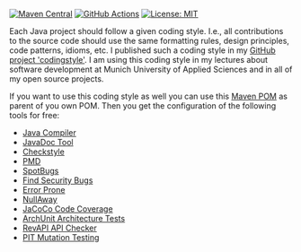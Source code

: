 [![Maven Central](https://maven-badges.herokuapp.com/maven-central/edu.hm.hafner/codingstyle-pom/badge.svg)](https://maven-badges.herokuapp.com/maven-central/edu.hm.hafner/codingstyle-pom)
[![GitHub Actions](https://github.com/uhafner/codingstyle-pom/workflows/GitHub%20CI/badge.svg?branch=master)](https://github.com/uhafner/codingstyle-pom/actions)
[![License: MIT](https://img.shields.io/badge/license-MIT-yellow.svg)](https://en.wikipedia.org/wiki/MIT_License)

Each Java project should follow a given coding style. I.e., all contributions to the source code should use the same 
formatting rules, design principles, code patterns, idioms, etc. I published such a coding style in my 
[GitHub project 'codingstyle'](https://github.com/uhafner/codingstyle). I am using this coding style in my lectures about 
software development at Munich University of Applied Sciences and in all of my open source projects.  

If you want to use this coding style as well you can use this [Maven POM](pom.xml) as parent of you own POM. Then you
get the configuration of the following tools for free:
- [Java Compiler](https://openjdk.java.net/groups/compiler/)
- [JavaDoc Tool](https://www.oracle.com/technetwork/java/javase/documentation/javadoc-137458.html)
- [Checkstyle](https://checkstyle.org)
- [PMD](https://pmd.github.io/)
- [SpotBugs](https://spotbugs.github.io)
- [Find Security Bugs](https://find-sec-bugs.github.io)
- [Error Prone](https://errorprone.info)
- [NullAway](https://github.com/uber/NullAway)
- [JaCoCo Code Coverage](https://www.jacoco.org/jacoco/index.html)
- [ArchUnit Architecture Tests](https://www.archunit.org) 
- [RevAPI API Checker](https://revapi.org)
- [PIT Mutation Testing](https://pitest.org)


